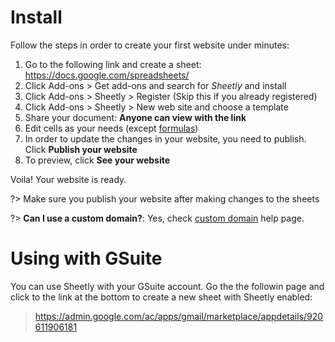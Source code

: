 # Install

Follow the steps in order to create your first website under minutes:

1. Go to the following link and create a sheet: https://docs.google.com/spreadsheets/
2. Click Add-ons > Get add-ons and search for _Sheetly_ and install
3. Click Add-ons > Sheetly > Register (Skip this if you already registered)
4. Click Add-ons > Sheetly > New web site and choose a template
5. Share your document: <b>Anyone can view with the link</b>
6. Edit cells as your needs (except <u>formulas</u>)
7. In order to update the changes in your website, you need to publish. Click <b>Publish your website</b>
8. To preview, click <b>See your website</b>

Voila! Your website is ready.

?> Make sure you publish your website after making changes to the sheets

?> **Can I use a custom domain?**: Yes, check [custom domain](/customdomain.md) help page.

# Using with GSuite

You can use Sheetly with your GSuite account. Go the the followin page and click to the link at the bottom to create a new sheet with Sheetly enabled:

> https://admin.google.com/ac/apps/gmail/marketplace/appdetails/920611906181
